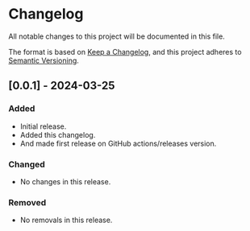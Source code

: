 # Changelog
All notable changes to this project will be documented in this file.

The format is based on [Keep a Changelog](https://keepachangelog.com/en/1.0.0/),
and this project adheres to [Semantic Versioning](https://semver.org/spec/v2.0.0.html).

## [0.0.1] - 2024-03-25
### Added
- Initial release.
- Added this changelog.
- And made first release on GitHub actions/releases version.

### Changed
- No changes in this release.

### Removed
- No removals in this release.
